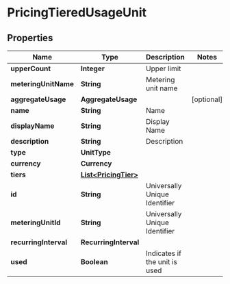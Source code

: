 

# PricingTieredUsageUnit


## Properties

| Name | Type | Description | Notes |
|------------ | ------------- | ------------- | -------------|
|**upperCount** | **Integer** | Upper limit |  |
|**meteringUnitName** | **String** | Metering unit name |  |
|**aggregateUsage** | **AggregateUsage** |  |  [optional] |
|**name** | **String** | Name |  |
|**displayName** | **String** | Display Name |  |
|**description** | **String** | Description |  |
|**type** | **UnitType** |  |  |
|**currency** | **Currency** |  |  |
|**tiers** | [**List&lt;PricingTier&gt;**](PricingTier.md) |  |  |
|**id** | **String** | Universally Unique Identifier |  |
|**meteringUnitId** | **String** | Universally Unique Identifier |  |
|**recurringInterval** | **RecurringInterval** |  |  |
|**used** | **Boolean** | Indicates if the unit is used |  |



